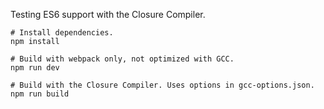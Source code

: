 Testing ES6 support with the Closure Compiler.

```
# Install dependencies.
npm install

# Build with webpack only, not optimized with GCC.
npm run dev

# Build with the Closure Compiler. Uses options in gcc-options.json.
npm run build
```
